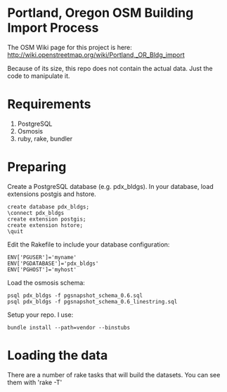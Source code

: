 Portland, Oregon OSM Building Import Process
=============

The OSM Wiki page for this project is here: http://wiki.openstreetmap.org/wiki/Portland,_OR_Bldg_import

Because of its size, this repo does not contain the actual data. Just the code to manipulate it.

Requirements
============

1. PostgreSQL
2. Osmosis
3. ruby, rake, bundler


Preparing
=========

Create a PostgreSQL database (e.g. pdx_bldgs). In your database, load extensions postgis and hstore. 
```
create database pdx_bldgs;
\connect pdx_bldgs
create extension postgis;
create extension hstore;
\quit
```

Edit the Rakefile to include your database configuration:

```
ENV['PGUSER']='myname'
ENV['PGDATABASE']='pdx_bldgs'
ENV['PGHOST']='myhost'
```

Load the osmosis schema:
```
psql pdx_bldgs -f pgsnapshot_schema_0.6.sql
psql pdx_bldgs -f pgsnapshot_schema_0.6_linestring.sql
```

Setup your repo. I use:

`bundle install --path=vendor --binstubs`

Loading the data
================

There are a number of rake tasks that will build the datasets.
You can see them with 'rake -T'

